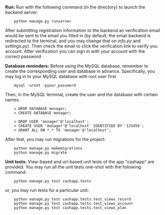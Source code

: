 **Run:**
Run with the following command (in the directory) to launch the backend server:

        python manage.py runserver 


After submitting registration information to the backend an verification email would be sent to the email you filled in (by default, the email backend is redirected to the terminal, and you may change that on *info.py* and *settings.py*). Then check the email to click the verification link to verify you account. After verification you can sign in with your account with the correct password.


**Database reminders:**
Before using the MySQL database, remember to create the corresponding user and database in advance. Specifically, you may log in to your MySQL database with root user first 

        mysql -uroot -pyour_password

Then, in the MySQL terminal, create the user and the database with certain names.

        > DROP DATABASE monager;
        > CREATE DATABASE monager;

        > DROP USER 'monager'@'localhost';
        > CREATE USER 'monager'@'localhost' IDENTIFIED BY '123456';
        > GRANT ALL ON *.* TO 'monager'@'localhost';

After that, you may run migrations for the project:

        python manage.py makemigrations
        python manage.py migrate


**Unit tests:**
View-based and url-based unit tests of the app "cashapp" are provided. You may run all the unit tests one-shot with the following command:

        python manage.py test cashapp.tests

or, you may run tests for a particular unit:

        python manage.py test cashapp.tests.test_views_record
        python manage.py test cashapp.tests.test_views_account
        python manage.py test cashapp.tests.test_views_plan
